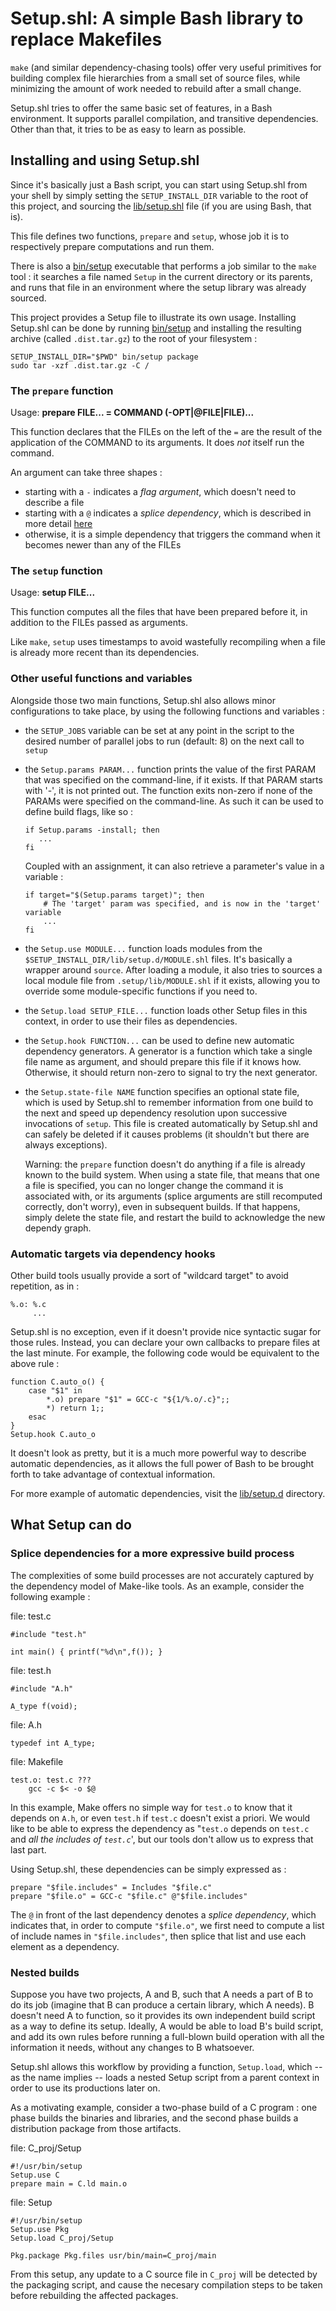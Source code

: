 Setup.shl: A simple Bash library to replace Makefiles
=================================================

`make` (and similar dependency-chasing tools) offer very useful
primitives for building complex file hierarchies from a small set of
source files, while minimizing the amount of work needed to rebuild
after a small change.

Setup.shl tries to offer the same basic set of features, in a Bash
environment. It supports parallel compilation, and transitive
dependencies. Other than that, it tries to be as easy to learn as
possible.

Installing and using Setup.shl
--------------------------

Since it's basically just a Bash script, you can start using Setup.shl
from your shell by simply setting the `SETUP_INSTALL_DIR` variable to
the root of this project, and sourcing the
[lib/setup.shl](lib/setup.shl) file (if you are using Bash, that is).

This file defines two functions, `prepare` and `setup`, whose job it
is to respectively prepare computations and run them.

There is also a [bin/setup](bin/setup) executable that performs a job
similar to the `make` tool : it searches a file named `Setup` in the
current directory or its parents, and runs that file in an environment
where the setup library was already sourced.

This project provides a Setup file to illustrate its own
usage. Installing Setup.shl can be done by running
[bin/setup](bin/setup) and installing the resulting archive (called
`.dist.tar.gz`) to the root of your filesystem :

    SETUP_INSTALL_DIR="$PWD" bin/setup package
    sudo tar -xzf .dist.tar.gz -C /

### The `prepare` function

Usage: **prepare FILE... = COMMAND (-OPT|@FILE|FILE)...**

This function declares that the FILEs on the left of the `=` are the
result of the application of the COMMAND to its arguments. It does
*not* itself run the command.

An argument can take three shapes :

  - starting with a `-` indicates a *flag argument*, which doesn't
    need to describe a file
  - starting with a `@` indicates a *splice dependency*, which is
    described in more detail [here](#splice-dependencies)
  - otherwise, it is a simple dependency that triggers the command
    when it becomes newer than any of the FILEs

### The `setup` function

Usage: **setup FILE...**

This function computes all the files that have been prepared before
it, in addition to the FILEs passed as  arguments. 

Like `make`, `setup` uses timestamps to avoid wastefully recompiling
when a file is already more recent than its dependencies.

### Other useful functions and variables

Alongside those two main functions, Setup.shl also allows minor
configurations to take place, by using the following functions and
variables :

  - the `SETUP_JOBS` variable can be set at any point in the script to
    the desired number of parallel jobs to run (default: 8) on the
    next call to `setup`

  - the `Setup.params PARAM...` function prints the value of the first
    PARAM that was specified on the command-line, if it exists. If
    that PARAM starts with '-', it is not printed out. The function
    exits non-zero if none of the PARAMs were specified on the
    command-line. As such it can be used to define build flags, like
    so :
    
        if Setup.params -install; then
           ...
        fi
        
    Coupled with an assignment, it can also retrieve a parameter's
    value in a variable :

        if target="$(Setup.params target)"; then
            # The 'target' param was specified, and is now in the 'target' variable
            ...
        fi

  - the `Setup.use MODULE...` function loads modules from the
    `$SETUP_INSTALL_DIR/lib/setup.d/MODULE.shl` files. It's basically
    a wrapper around `source`. After loading a module, it also tries
    to sources a local module file from `.setup/lib/MODULE.shl` if it
    exists, allowing you to override some module-specific functions if
    you need to.

  - the `Setup.load SETUP_FILE...` function loads other Setup files in
    this context, in order to use their files as dependencies.

  - the `Setup.hook FUNCTION...` can be used to define new automatic
    dependency generators. A generator is a function which take a
    single file name as argument, and should prepare this file if it
    knows how. Otherwise, it should return non-zero to signal to try
    the next generator.

  - the `Setup.state-file NAME` function specifies an optional state
    file, which is used by Setup.shl to remember information from one
    build to the next and speed up dependency resolution upon
    successive invocations of `setup`. This file is created
    automatically by Setup.shl and can safely be deleted if it causes
    problems (it shouldn't but there are always exceptions).

    Warning: the `prepare` function doesn't do anything if a file is
    already known to the build system. When using a state file, that
    means that one a file is specified, you can no longer change the
    command it is associated with, or its arguments (splice arguments
    are still recomputed correctly, don't worry), even in subsequent
    builds. If that happens, simply delete the state file, and restart
    the build to acknowledge the new dependy graph.

### Automatic targets via dependency hooks

Other build tools usually provide a sort of "wildcard target" to avoid
repetition, as in :

    %.o: %.c
         ...

Setup.shl is no exception, even if it doesn't provide nice syntactic sugar
for those rules. Instead, you can declare your own callbacks to prepare
files at the last minute. For example, the following code would
be equivalent to the above rule :

    function C.auto_o() {
        case "$1" in
            *.o) prepare "$1" = GCC-c "${1/%.o/.c}";;
            *) return 1;;
        esac
    }
    Setup.hook C.auto_o

It doesn't look as pretty, but it is a much more powerful way to
describe automatic dependencies, as it allows the full power of Bash
to be brought forth to take advantage of contextual information.

For more example of automatic dependencies, visit the
[lib/setup.d](lib/setup.d) directory.

What Setup can do
-----------------

<a name="splice-dependencies"></a>
### Splice dependencies for a more expressive build process

The complexities of some build processes are not accurately captured
by the dependency model of Make-like tools. As an example, consider
the following example :

file: test.c

    #include "test.h"

    int main() { printf("%d\n",f()); }

file: test.h

    #include "A.h"

    A_type f(void);

file: A.h

    typedef int A_type;

file: Makefile

    test.o: test.c ???
        gcc -c $< -o $@

In this example, Make offers no simple way for `test.o` to know that
it depends on `A.h`, or even `test.h` if `test.c` doesn't exist a
priori. We would like to be able to express the dependency as
"`test.o` depends on `test.c` and _all the includes of `test.c`_', but
our tools don't allow us to express that last part.

Using Setup.shl, these dependencies can be simply expressed as : 

    prepare "$file.includes" = Includes "$file.c"
    prepare "$file.o" = GCC-c "$file.c" @"$file.includes"

The `@` in front of the last dependency denotes a *splice dependency*,
which indicates that, in order to compute `"$file.o"`, we first need
to compute a list of include names in `"$file.includes"`, then splice
that list and use each element as a dependency. 

### Nested builds

Suppose you have two projects, A and B, such that A needs a part of B
to do its job (imagine that B can produce a certain library, which A
needs). B doesn't need A to function, so it provides its own
independent build script as a way to define its setup. Ideally, A
would be able to load B's build script, and add its own rules before
running a full-blown build operation with all the information it
needs, without any changes to B whatsoever.

Setup.shl allows this workflow by providing a function, `Setup.load`,
which -- as the name implies -- loads a nested Setup script from a
parent context in order to use its productions later on.

As a motivating example, consider a two-phase build of a C program :
one phase builds the binaries and libraries, and the second phase
builds a distribution package from those artifacts. 

file: C_proj/Setup

    #!/usr/bin/setup
    Setup.use C
    prepare main = C.ld main.o

file: Setup

    #!/usr/bin/setup
    Setup.use Pkg
    Setup.load C_proj/Setup
    
    Pkg.package Pkg.files usr/bin/main=C_proj/main

From this setup, any update to a C source file in `C_proj` will be
detected by the packaging script, and cause the necesary compilation
steps to be taken before rebuilding the affected packages.
